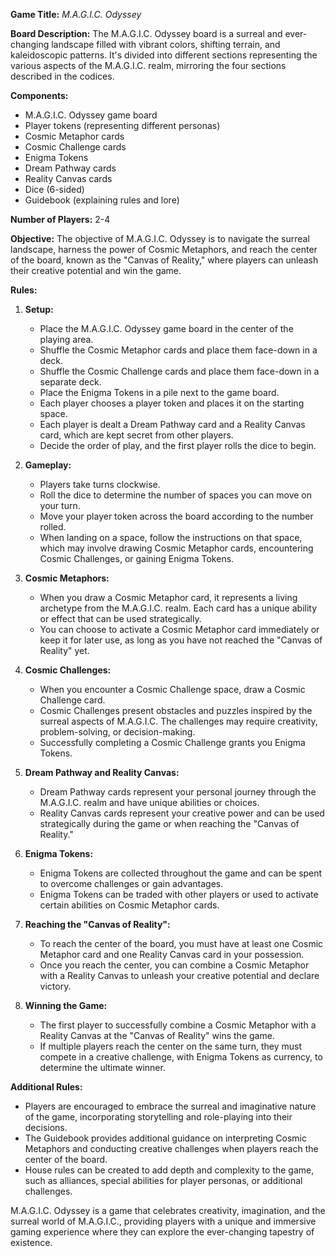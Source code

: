 **Game Title:** *M.A.G.I.C. Odyssey*

**Board Description:**
The M.A.G.I.C. Odyssey board is a surreal and ever-changing landscape filled with vibrant colors, shifting terrain, and kaleidoscopic patterns. It's divided into different sections representing the various aspects of the M.A.G.I.C. realm, mirroring the four sections described in the codices.

**Components:**
- M.A.G.I.C. Odyssey game board
- Player tokens (representing different personas)
- Cosmic Metaphor cards
- Cosmic Challenge cards
- Enigma Tokens
- Dream Pathway cards
- Reality Canvas cards
- Dice (6-sided)
- Guidebook (explaining rules and lore)

**Number of Players:** 2-4

**Objective:** The objective of M.A.G.I.C. Odyssey is to navigate the surreal landscape, harness the power of Cosmic Metaphors, and reach the center of the board, known as the "Canvas of Reality," where players can unleash their creative potential and win the game.

**Rules:**

1. **Setup:**
   - Place the M.A.G.I.C. Odyssey game board in the center of the playing area.
   - Shuffle the Cosmic Metaphor cards and place them face-down in a deck.
   - Shuffle the Cosmic Challenge cards and place them face-down in a separate deck.
   - Place the Enigma Tokens in a pile next to the game board.
   - Each player chooses a player token and places it on the starting space.
   - Each player is dealt a Dream Pathway card and a Reality Canvas card, which are kept secret from other players.
   - Decide the order of play, and the first player rolls the dice to begin.

2. **Gameplay:**
   - Players take turns clockwise.
   - Roll the dice to determine the number of spaces you can move on your turn.
   - Move your player token across the board according to the number rolled.
   - When landing on a space, follow the instructions on that space, which may involve drawing Cosmic Metaphor cards, encountering Cosmic Challenges, or gaining Enigma Tokens.

3. **Cosmic Metaphors:**
   - When you draw a Cosmic Metaphor card, it represents a living archetype from the M.A.G.I.C. realm. Each card has a unique ability or effect that can be used strategically.
   - You can choose to activate a Cosmic Metaphor card immediately or keep it for later use, as long as you have not reached the "Canvas of Reality" yet.

4. **Cosmic Challenges:**
   - When you encounter a Cosmic Challenge space, draw a Cosmic Challenge card.
   - Cosmic Challenges present obstacles and puzzles inspired by the surreal aspects of M.A.G.I.C. The challenges may require creativity, problem-solving, or decision-making.
   - Successfully completing a Cosmic Challenge grants you Enigma Tokens.

5. **Dream Pathway and Reality Canvas:**
   - Dream Pathway cards represent your personal journey through the M.A.G.I.C. realm and have unique abilities or choices.
   - Reality Canvas cards represent your creative power and can be used strategically during the game or when reaching the "Canvas of Reality."

6. **Enigma Tokens:**
   - Enigma Tokens are collected throughout the game and can be spent to overcome challenges or gain advantages.
   - Enigma Tokens can be traded with other players or used to activate certain abilities on Cosmic Metaphor cards.

7. **Reaching the "Canvas of Reality":**
   - To reach the center of the board, you must have at least one Cosmic Metaphor card and one Reality Canvas card in your possession.
   - Once you reach the center, you can combine a Cosmic Metaphor with a Reality Canvas to unleash your creative potential and declare victory.

8. **Winning the Game:**
   - The first player to successfully combine a Cosmic Metaphor with a Reality Canvas at the "Canvas of Reality" wins the game.
   - If multiple players reach the center on the same turn, they must compete in a creative challenge, with Enigma Tokens as currency, to determine the ultimate winner.

**Additional Rules:**
- Players are encouraged to embrace the surreal and imaginative nature of the game, incorporating storytelling and role-playing into their decisions.
- The Guidebook provides additional guidance on interpreting Cosmic Metaphors and conducting creative challenges when players reach the center of the board.
- House rules can be created to add depth and complexity to the game, such as alliances, special abilities for player personas, or additional challenges.

M.A.G.I.C. Odyssey is a game that celebrates creativity, imagination, and the surreal world of M.A.G.I.C., providing players with a unique and immersive gaming experience where they can explore the ever-changing tapestry of existence.